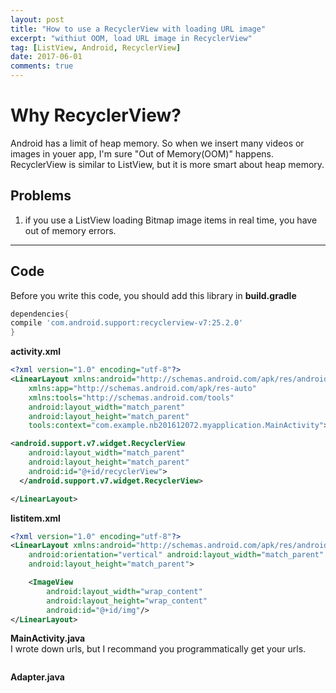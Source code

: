 ```yaml
---
layout: post
title: "How to use a RecyclerView with loading URL image"
excerpt: "withiut OOM, load URL image in RecyclerView"
tag: [ListView, Android, RecyclerView]
date: 2017-06-01
comments: true
---
```


# Why RecyclerView?

Android has a limit of heap memory. So when we insert many videos or images in youer app, I'm sure "Out of Memory(OOM)" happens. RecyclerView is similar to ListView, but it is more smart about heap memory.

## Problems
1. if you use a ListView loading Bitmap image items in real time, you have out of memory errors.

---
## Code
Before you write this code, you should add this library in **build.gradle**
~~~ gradle
dependencies{
compile 'com.android.support:recyclerview-v7:25.2.0'
}
~~~

**activity.xml**
~~~ xml
<?xml version="1.0" encoding="utf-8"?>
<LinearLayout xmlns:android="http://schemas.android.com/apk/res/android"
    xmlns:app="http://schemas.android.com/apk/res-auto"
    xmlns:tools="http://schemas.android.com/tools"
    android:layout_width="match_parent"
    android:layout_height="match_parent"
    tools:context="com.example.nb201612072.myapplication.MainActivity">

<android.support.v7.widget.RecyclerView
    android:layout_width="match_parent"
    android:layout_height="match_parent"
    android:id="@+id/recyclerView">
  </android.support.v7.widget.RecyclerView>

</LinearLayout>

~~~
**listitem.xml**
~~~ xml
<?xml version="1.0" encoding="utf-8"?>
<LinearLayout xmlns:android="http://schemas.android.com/apk/res/android"
    android:orientation="vertical" android:layout_width="match_parent"
    android:layout_height="match_parent">

    <ImageView
        android:layout_width="wrap_content"
        android:layout_height="wrap_content"
        android:id="@+id/img"/>
</LinearLayout>
~~~

**MainActivity.java**
</br>
I wrote down urls, but I recommand you programmatically get your urls.
~~~ java

~~~

**Adapter.java**
~~~ java

~~~
